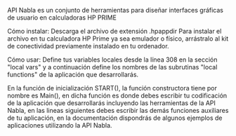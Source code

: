API Nabla es un conjunto de herramientas para diseñar interfaces gráficas de usuario en calculadoras HP PRIME

Cómo instalar:
Descarga el archivo de extensión .hpappdir
Para instalar el archivo en tu calculadora HP Prime ya sea emulador o físico, arrástralo al kit de conectividad previamente instalado en tu ordenador.

Cómo usar:
Define tus variables locales desde la línea 308 en la sección "local vars" y a continuación define los nombres de las subrutinas "local functions" de la aplicación que desarrollarás.

En la función de inicialización START(), la función constructora tiene por nombre es Main(), en dicha función es donde debes escribir tu codificación de la aplicación que desarrollarás incluyendo las herramientas de la API Nabla, en las lineas siguientes debes escribir las demás funciones auxiliares de tu aplicación, en la documentación dispondrás de algunos ejemplos de aplicaciones utilizando la API Nabla.
